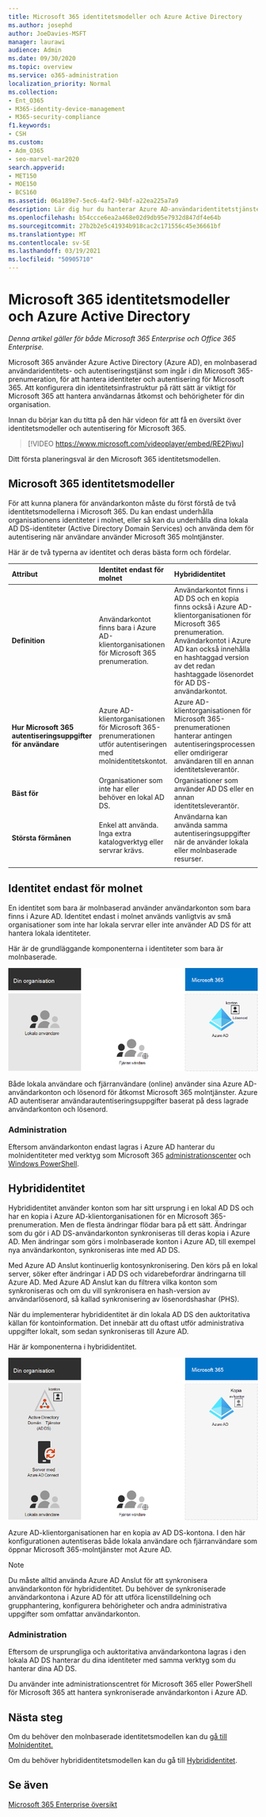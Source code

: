 ```yaml
---
title: Microsoft 365 identitetsmodeller och Azure Active Directory
ms.author: josephd
author: JoeDavies-MSFT
manager: laurawi
audience: Admin
ms.date: 09/30/2020
ms.topic: overview
ms.service: o365-administration
localization_priority: Normal
ms.collection:
- Ent_O365
- M365-identity-device-management
- M365-security-compliance
f1.keywords:
- CSH
ms.custom:
- Adm_O365
- seo-marvel-mar2020
search.appverid:
- MET150
- MOE150
- BCS160
ms.assetid: 06a189e7-5ec6-4af2-94bf-a22ea225a7a9
description: Lär dig hur du hanterar Azure AD-användaridentitetstjänsten i Microsoft 365 med endast moln- eller hybrididentitetsmodeller.
ms.openlocfilehash: b54ccce6ea2a468e02d9db95e7932d847df4e64b
ms.sourcegitcommit: 27b2b2e5c41934b918cac2c171556c45e36661bf
ms.translationtype: MT
ms.contentlocale: sv-SE
ms.lasthandoff: 03/19/2021
ms.locfileid: "50905710"
---
```

# <a name="microsoft-365-identity-models-and-azure-active-directory"></a>Microsoft 365 identitetsmodeller och Azure Active Directory

*Denna artikel gäller för både Microsoft 365 Enterprise och Office 365 Enterprise.*

Microsoft 365 använder Azure Active Directory (Azure AD), en molnbaserad användaridentitets- och autentiseringstjänst som ingår i din Microsoft 365-prenumeration, för att hantera identiteter och autentisering för Microsoft 365. Att konfigurera din identitetsinfrastruktur på rätt sätt är viktigt för Microsoft 365 att hantera användarnas åtkomst och behörigheter för din organisation.

Innan du börjar kan du titta på den här videon för att få en översikt över identitetsmodeller och autentisering för Microsoft 365.

<p> </p>

> [!VIDEO https://www.microsoft.com/videoplayer/embed/RE2Pjwu]

Ditt första planeringsval är den Microsoft 365 identitetsmodellen.

## <a name="microsoft-365-identity-models"></a>Microsoft 365 identitetsmodeller

För att kunna planera för användarkonton måste du först förstå de två identitetsmodellerna i Microsoft 365. Du kan endast underhålla organisationens identiteter i molnet, eller så kan du underhålla dina lokala AD DS-identiteter (Active Directory Domain Services) och använda dem för autentisering när användare använder Microsoft 365 molntjänster.  

Här är de två typerna av identitet och deras bästa form och fördelar.

| Attribut | Identitet endast för molnet | Hybrididentitet |
|:-------|:-----|:-----|
| **Definition** | Användarkontot finns bara i Azure AD-klientorganisationen för Microsoft 365 prenumeration. | Användarkontot finns i AD DS och en kopia finns också i Azure AD-klientorganisationen för Microsoft 365 prenumeration. Användarkontot i Azure AD kan också innehålla en hashtaggad version av det redan hashtaggade lösenordet för AD DS-användarkontot. |
| **Hur Microsoft 365 autentiseringsuppgifter för användare** | Azure AD-klientorganisationen för Microsoft 365-prenumerationen utför autentiseringen med molnidentitetskontot. | Azure AD-klientorganisationen för Microsoft 365-prenumerationen hanterar antingen autentiseringsprocessen eller omdirigerar användaren till en annan identitetsleverantör. |
| **Bäst för** | Organisationer som inte har eller behöver en lokal AD DS. | Organisationer som använder AD DS eller en annan identitetsleverantör. |
| **Största förmånen** | Enkel att använda. Inga extra katalogverktyg eller servrar krävs. | Användarna kan använda samma autentiseringsuppgifter när de använder lokala eller molnbaserade resurser. |
||||

## <a name="cloud-only-identity"></a>Identitet endast för molnet

En identitet som bara är molnbaserad använder användarkonton som bara finns i Azure AD. Identitet endast i molnet används vanligtvis av små organisationer som inte har lokala servrar eller inte använder AD DS för att hantera lokala identiteter. 

Här är de grundläggande komponenterna i identiteter som bara är molnbaserade.
 
![Grundläggande komponenter i identiteter med endast molnet](../media/about-microsoft-365-identity/cloud-only-identity.png)

Både lokala användare och fjärranvändare (online) använder sina Azure AD-användarkonton och lösenord för åtkomst Microsoft 365 molntjänster. Azure AD autentiserar användarautentiseringsuppgifter baserat på dess lagrade användarkonton och lösenord.

### <a name="administration"></a>Administration
Eftersom användarkonton endast lagras i Azure AD hanterar du molnidentiteter med verktyg som Microsoft 365 [administrationscenter](../admin/add-users/index.yml) och [Windows PowerShell](manage-user-accounts-and-licenses-with-microsoft-365-powershell.md). 

## <a name="hybrid-identity"></a>Hybrididentitet

Hybrididentitet använder konton som har sitt ursprung i en lokal AD DS och har en kopia i Azure AD-klientorganisationen för en Microsoft 365-prenumeration. Men de flesta ändringar flödar bara på ett sätt. Ändringar som du gör i AD DS-användarkonton synkroniseras till deras kopia i Azure AD. Men ändringar som görs i molnbaserade konton i Azure AD, till exempel nya användarkonton, synkroniseras inte med AD DS.

Med Azure AD Anslut kontinuerlig kontosynkronisering. Den körs på en lokal server, söker efter ändringar i AD DS och vidarebefordrar ändringarna till Azure AD. Med Azure AD Anslut kan du filtrera vilka konton som synkroniseras och om du vill synkronisera en hash-version av användarlösenord, så kallad synkronisering av lösenordshashar (PHS).

När du implementerar hybrididentitet är din lokala AD DS den auktoritativa källan för kontoinformation. Det innebär att du oftast utför administrativa uppgifter lokalt, som sedan synkroniseras till Azure AD. 

Här är komponenterna i hybrididentitet.

![Komponenter i hybrididentitet](../media/about-microsoft-365-identity/hybrid-identity.png)

Azure AD-klientorganisationen har en kopia av AD DS-kontona. I den här konfigurationen autentiseras både lokala användare och fjärranvändare som öppnar Microsoft 365-molntjänster mot Azure AD.

>[!Note]
>Du måste alltid använda Azure AD Anslut för att synkronisera användarkonton för hybrididentitet. Du behöver de synkroniserade användarkontona i Azure AD för att utföra licenstilldelning och grupphantering, konfigurera behörigheter och andra administrativa uppgifter som omfattar användarkonton.
>

### <a name="administration"></a>Administration

Eftersom de ursprungliga och auktoritativa användarkontona lagras i den lokala AD DS hanterar du dina identiteter med samma verktyg som du hanterar dina AD DS. 

Du använder inte administrationscentret för Microsoft 365 eller PowerShell för Microsoft 365 att hantera synkroniserade användarkonton i Azure AD.

## <a name="next-step"></a>Nästa steg

Om du behöver den molnbaserade identitetsmodellen kan du [gå till Molnidentitet.](cloud-only-identities.md)

Om du behöver hybrididentitetsmodellen kan du gå till [Hybrididentitet](plan-for-directory-synchronization.md).


## <a name="see-also"></a>Se även

[Microsoft 365 Enterprise översikt](microsoft-365-overview.md)